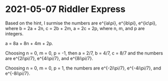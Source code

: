 2021-05-07 Riddler Express
==========================
Based on the hint, I surmise the numbers are e^{ia\pi}, e^{ib\pi}, e^{ic\pi},
where b = 2a + 2n, c = 2b + 2m, a = 2c + 2p, where n, m, and p are integers.

a = 8a + 8n + 4m + 2p.

Choosing n = 0, m = 0, p = -1, then a = 2/7, b = 4/7, c = 8/7 and the
numbers are e^{2i\pi/7}, e^{4i\pi/7}, and e^{8i\pi/7}.

Choosing n = 0, m = 0, p = 1, the numbers are
e^{-2i\pi/7}, e^{-4i\pi/7}, and e^{-8i\pi/7}.
